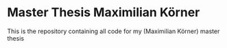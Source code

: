 # Master Thesis Maximilian Körner
This is the repository containing all code for my (Maximilian Körner) master thesis